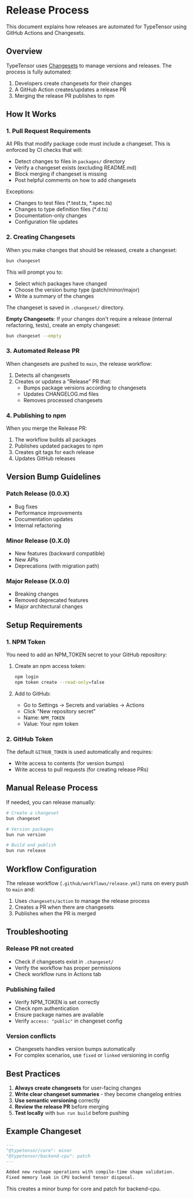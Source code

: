 # Release Process

This document explains how releases are automated for TypeTensor using GitHub Actions and Changesets.

## Overview

TypeTensor uses [Changesets](https://github.com/changesets/changesets) to manage versions and releases. The process is fully automated:

1. Developers create changesets for their changes
2. A GitHub Action creates/updates a release PR
3. Merging the release PR publishes to npm

## How It Works

### 1. Pull Request Requirements

All PRs that modify package code must include a changeset. This is enforced by CI checks that will:
- Detect changes to files in `packages/` directory
- Verify a changeset exists (excluding README.md)
- Block merging if changeset is missing
- Post helpful comments on how to add changesets

Exceptions:
- Changes to test files (*.test.ts, *.spec.ts)
- Changes to type definition files (*.d.ts)
- Documentation-only changes
- Configuration file updates

### 2. Creating Changesets

When you make changes that should be released, create a changeset:

```bash
bun changeset
```

This will prompt you to:
- Select which packages have changed
- Choose the version bump type (patch/minor/major)
- Write a summary of the changes

The changeset is saved in `.changeset/` directory.

**Empty Changesets**: If your changes don't require a release (internal refactoring, tests), create an empty changeset:
```bash
bun changeset --empty
```

### 3. Automated Release PR

When changesets are pushed to `main`, the release workflow:

1. Detects all changesets
2. Creates or updates a "Release" PR that:
   - Bumps package versions according to changesets
   - Updates CHANGELOG.md files
   - Removes processed changesets

### 4. Publishing to npm

When you merge the Release PR:

1. The workflow builds all packages
2. Publishes updated packages to npm
3. Creates git tags for each release
4. Updates GitHub releases

## Version Bump Guidelines

### Patch Release (0.0.X)
- Bug fixes
- Performance improvements
- Documentation updates
- Internal refactoring

### Minor Release (0.X.0)
- New features (backward compatible)
- New APIs
- Deprecations (with migration path)

### Major Release (X.0.0)
- Breaking changes
- Removed deprecated features
- Major architectural changes

## Setup Requirements

### 1. NPM Token

You need to add an NPM_TOKEN secret to your GitHub repository:

1. Create an npm access token:
   ```bash
   npm login
   npm token create --read-only=false
   ```

2. Add to GitHub:
   - Go to Settings → Secrets and variables → Actions
   - Click "New repository secret"
   - Name: `NPM_TOKEN`
   - Value: Your npm token

### 2. GitHub Token

The default `GITHUB_TOKEN` is used automatically and requires:
- Write access to contents (for version bumps)
- Write access to pull requests (for creating release PRs)

## Manual Release Process

If needed, you can release manually:

```bash
# Create a changeset
bun changeset

# Version packages
bun run version

# Build and publish
bun run release
```

## Workflow Configuration

The release workflow (`.github/workflows/release.yml`) runs on every push to `main` and:

1. Uses `changesets/action` to manage the release process
2. Creates a PR when there are changesets
3. Publishes when the PR is merged

## Troubleshooting

### Release PR not created
- Check if changesets exist in `.changeset/`
- Verify the workflow has proper permissions
- Check workflow runs in Actions tab

### Publishing failed
- Verify NPM_TOKEN is set correctly
- Check npm authentication
- Ensure package names are available
- Verify `access: "public"` in changeset config

### Version conflicts
- Changesets handles version bumps automatically
- For complex scenarios, use `fixed` or `linked` versioning in config

## Best Practices

1. **Always create changesets** for user-facing changes
2. **Write clear changeset summaries** - they become changelog entries
3. **Use semantic versioning** correctly
4. **Review the release PR** before merging
5. **Test locally** with `bun run build` before pushing

## Example Changeset

```markdown
---
"@typetensor/core": minor
"@typetensor/backend-cpu": patch
---

Added new reshape operations with compile-time shape validation.
Fixed memory leak in CPU backend tensor disposal.
```

This creates a minor bump for core and patch for backend-cpu.